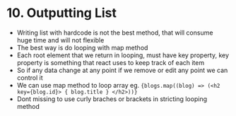 # 10. Outputting List
- Writing list with hardcode is not the best method, that will consume huge time and will not flexible
- The best way is do looping with map method
- Each root element that we return in looping, must have key property, key property is something that react uses to keep track of each item
- So if any data change at any point if we remove or edit any point we can control it
- We can use map method to loop array eg. `{blogs.map((blog) => (<h2 key={blog.id}> { blog.title } </h2>))}`
- Dont missing to use curly braches or brackets in stricting looping method